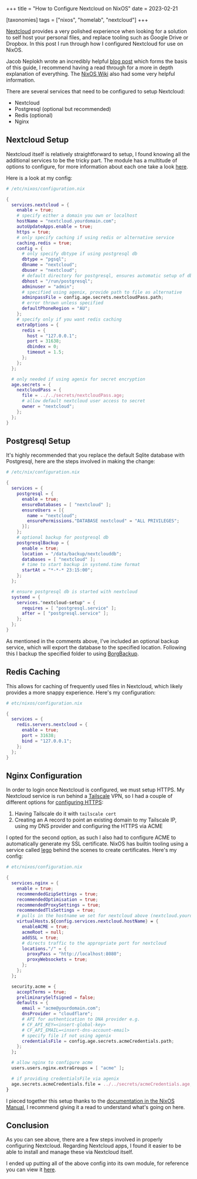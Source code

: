 +++
title = "How to Configure Nextcloud on NixOS"
date = 2023-02-21

[taxonomies]
tags = ["nixos", "homelab", "nextcloud"]
+++

[Nextcloud](https://nextcloud.com/) provides a very polished experience when looking for a solution to self host your personal files, and replace tooling such as Google Drive or Dropbox. In this post I run through how I configured Nextcloud for use on NixOS.

<!-- more -->

Jacob Neplokh wrote an incredibly helpful [blog post](https://jacobneplokh.com/how-to-setup-nextcloud-on-nixos/) which forms the basis of this guide, I recommend having a read through for a more in depth explanation of everything. The [NixOS Wiki](https://nixos.wiki/wiki/Nextcloud) also had some very helpful information.

There are several services that need to be configured to setup Nextcloud:
- Nextcloud
- Postgresql (optional but recommended)
- Redis (optional)
- Nginx

## Nextcloud Setup

Nextcloud itself is relatively straightforward to setup, I found knowing all the additional services to be the tricky part. The module has a multitude of options to configure, for more information about each one take a look [here](https://search.nixos.org/options?channel=22.11&from=0&size=50&sort=relevance&type=packages&query=services.nextcloud).

Here is a look at my config:

```nix
# /etc/nixos/configuration.nix

{
  services.nextcloud = {
    enable = true;
    # specify either a domain you own or localhost
    hostName = "nextcloud.yourdomain.com";
    autoUpdateApps.enable = true;
    https = true;
    # only specify caching if using redis or alternative service
    caching.redis = true;
    config = {
      # only specify dbtype if using postgresql db
      dbtype = "pgsql";
      dbname = "nextcloud";
      dbuser = "nextcloud";
      # default directory for postgresql, ensures automatic setup of db
      dbhost = "/run/postgresql";
      adminuser = "admin";
      # specified using agenix, provide path to file as alternative
      adminpassFile = config.age.secrets.nextcloudPass.path;
      # error thrown unless specified
      defaultPhoneRegion = "AU";
    };
    # specify only if you want redis caching
    extraOptions = {
      redis = {
        host = "127.0.0.1";
        port = 31638;
        dbindex = 0;
        timeout = 1.5;
      };
    };
  };    

  # only needed if using agenix for secret encryption
  age.secrets = {
    nextcloudPass = {
      file = ../../secrets/nextcloudPass.age;
      # allow default nextcloud user access to secret
      owner = "nextcloud";
    };
  };
}
```

## Postgresql Setup

It's highly recommended that you replace the default Sqlite database with Postgresql, here are the steps involved in making the change:

```nix
# /etc/nix/configuration.nix

{
  services = {
    postgresql = {
      enable = true;
      ensureDatabases = [ "nextcloud" ];
      ensureUsers = [{
        name = "nextcloud";
        ensurePermissions."DATABASE nextcloud" = "ALL PRIVILEGES";
      }];
    };
    # optional backup for postgresql db
    postgresqlBackup = {
      enable = true;
      location = "/data/backup/nextclouddb";
      databases = [ "nextcloud" ];
      # time to start backup in systemd.time format
      startAt = "*-*-* 23:15:00";
    };
  };

  # ensure postgresql db is started with nextcloud
  systemd = {
    services."nextcloud-setup" = {
      requires = [ "postgresql.service" ];
      after = [ "postgresql.service" ];
    };
  };
}
```

As mentioned in the comments above, I've included an optional backup service, which will export the database to the specified location. Following this I backup the specified folder to using [BorgBackup](/backup-solutions-nixos/).

## Redis Caching

This allows for caching of frequently used files in Nextcloud, which likely provides a more snappy experience. Here's my configuration:

```nix
# etc/nixos/configuration.nix

{
  services = {
    redis.servers.nextcloud = {
      enable = true;
      port = 31638;
      bind = "127.0.0.1";
    };
  };
}
```

## Nginx Configuration

In order to login once Nextcloud is configured, we must setup HTTPS. My Nextcloud service is run behind a [Tailscale](https://tailscale.com/) VPN, so I had a couple of different options for [configuring HTTPS](https://tailscale.com/kb/1153/enabling-https/):
1. Having Tailscale do it with `tailscale cert`
2. Creating an A record to point an existing domain to my Tailscale IP, using my DNS provider and configuring the HTTPS via ACME

I opted for the second option, as such I also had to configure ACME to automatically generate my SSL certificate. NixOS has builtin tooling using a service called [lego](https://github.com/go-acme/lego) behind the scenes to create certificates. Here's my config:

```nix
# etc/nixos/configuration.nix

{
  services.nginx = {
    enable = true;
    recommendedGzipSettings = true;
    recommendedOptimisation = true;
    recommendedProxySettings = true;
    recommendedTlsSettings = true;
    # pulls in the hostname we set for nextcloud above (nextcloud.yourdomain.com)
    virtualHosts.${config.services.nextcloud.hostName} = {
      enableACME = true;
      acmeRoot = null;
      addSSL = true;
      # directs traffic to the appropriate port for nextcloud
      locations."/" = {
        proxyPass = "http://localhost:8080";
        proxyWebsockets = true;
      };
    };
  };

  security.acme = {
    acceptTerms = true;
    preliminarySelfsigned = false;
    defaults = {
      email = "acme@yourdomain.com";
      dnsProvider = "cloudflare";
      # API for authentication to DNA provider e.g.
      # CF_API_KEY=<insert-global-key>
      # CF_API_EMAIL=<insert-dns-account-email>
      # specify file if not using agenix
      credentialsFile = config.age.secrets.acmeCredentials.path;
    };
  };

  # allow nginx to configure acme
  users.users.nginx.extraGroups = [ "acme" ];

  # if providing credentialsFile via agenix
  age.secrets.acmeCredentials.file = ../../secrets/acmeCredentials.age;
}
```

I pieced together this setup thanks to the [documentation in the NixOS Manual](https://nixos.org/manual/nixos/stable/index.html#module-security-acme-config-dns-with-vhosts), I recommend giving it a read to understand what's going on here.

## Conclusion

As you can see above, there are a few steps involved in properly configuring Nextcloud. Regarding Nextcloud apps, I found it easier to be able to install and manage these via Nextcloud itself.

I ended up putting all of the above config into its own module, for reference you can view it [here](https://github.com/mich-murphy/nix-config/blob/master/common/nixos/nextcloud.nix).
